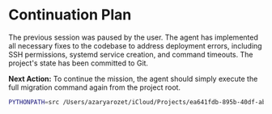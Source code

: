 # Continuation Plan

The previous session was paused by the user. The agent has implemented all necessary fixes to the codebase to address deployment errors, including SSH permissions, systemd service creation, and command timeouts. The project's state has been committed to Git.

**Next Action:**
To continue the mission, the agent should simply execute the full migration command again from the project root.

```bash
PYTHONPATH=src /Users/azaryarozet/iCloud/Projects/ea641fdb-895b-40df-abea-7f7573c64d28/venv/bin/python3 src/main.py migrate --config config.yaml -v
``` 